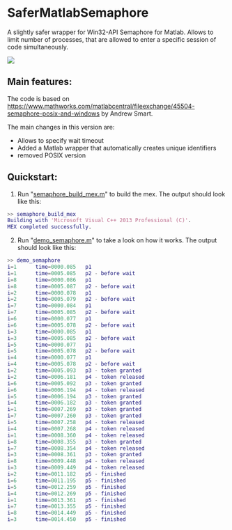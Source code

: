 # SaferMatlabSemaphore
A slightly safer wrapper for Win32-API Semaphore for Matlab.
Allows to limit number of processes, that are allowed to enter a specific session of code simultaneously. 

![](https://www.mathworks.com/responsive_image/150/0/0/0/0/cache/matlabcentral/mlc-downloads/downloads/submissions/67848/versions/1/screenshot.png)

## Main features: 
The code is based on https://www.mathworks.com/matlabcentral/fileexchange/45504-semaphore-posix-and-windows by Andrew Smart.

The main changes in this version are: 
* Allows to specify wait timeout 
* Added a Matlab wrapper that automatically creates unique identifiers 
* removed POSIX version

## Quickstart: 
1. Run "[semaphore_build_mex.m](semaphore_build_mex.m)" to build the mex.
The output should look like this:
```Matlab
>> semaphore_build_mex
Building with 'Microsoft Visual C++ 2013 Professional (C)'.
MEX completed successfully.
```
2. Run "[demo_semaphore.m](demo_semaphore.m)" to take a look on how it works.
The output should look like this:
```Matlab
>> demo_semaphore
i=1 	 time=0000.085 	 p1 
i=1 	 time=0005.085 	 p2 - before wait 
i=8 	 time=0000.086 	 p1 
i=8 	 time=0005.087 	 p2 - before wait 
i=2 	 time=0000.078 	 p1 
i=2 	 time=0005.079 	 p2 - before wait 
i=7 	 time=0000.084 	 p1 
i=7 	 time=0005.085 	 p2 - before wait 
i=6 	 time=0000.077 	 p1 
i=6 	 time=0005.078 	 p2 - before wait 
i=3 	 time=0000.085 	 p1 
i=3 	 time=0005.085 	 p2 - before wait 
i=5 	 time=0000.077 	 p1 
i=5 	 time=0005.078 	 p2 - before wait 
i=4 	 time=0000.077 	 p1 
i=4 	 time=0005.078 	 p2 - before wait 
i=2 	 time=0005.093 	 p3 - token granted 
i=2 	 time=0006.181 	 p4 - token released 
i=6 	 time=0005.092 	 p3 - token granted 
i=6 	 time=0006.194 	 p4 - token released 
i=5 	 time=0006.194 	 p3 - token granted 
i=4 	 time=0006.182 	 p3 - token granted 
i=1 	 time=0007.269 	 p3 - token granted 
i=7 	 time=0007.260 	 p3 - token granted 
i=5 	 time=0007.258 	 p4 - token released 
i=4 	 time=0007.268 	 p4 - token released 
i=1 	 time=0008.360 	 p4 - token released 
i=8 	 time=0008.355 	 p3 - token granted 
i=7 	 time=0008.354 	 p4 - token released 
i=3 	 time=0008.361 	 p3 - token granted 
i=8 	 time=0009.448 	 p4 - token released 
i=3 	 time=0009.449 	 p4 - token released 
i=2 	 time=0011.182 	 p5 - finished 
i=6 	 time=0011.195 	 p5 - finished 
i=5 	 time=0012.259 	 p5 - finished 
i=4 	 time=0012.269 	 p5 - finished 
i=1 	 time=0013.361 	 p5 - finished 
i=7 	 time=0013.355 	 p5 - finished 
i=8 	 time=0014.449 	 p5 - finished 
i=3 	 time=0014.450 	 p5 - finished 
```
